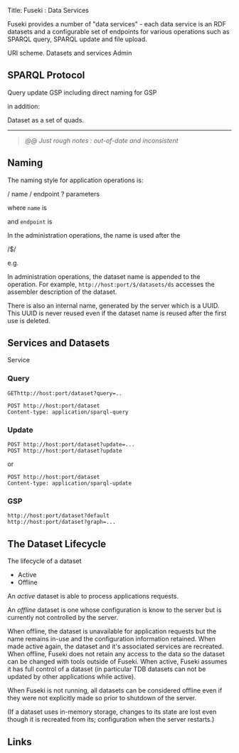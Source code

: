 Title: Fuseki : Data Services

Fuseki provides a number of "data services" - each data service is an RDF datasets
and a configurable set of endpoints for various operations such as SPARQL query,
SPARQL update and file upload.

URI scheme.
  Datasets and services
  Admin

## SPARQL Protocol

Query
update
GSP including direct naming for GSP

in addition:

Dataset as a set of quads.


----------------------------

> _@@ Just rough notes : out-of-date and inconsistent_

## Naming

The naming style for application operations is:

   / name / endpoint ? parameters

where `name` is

and `endpoint` is


In the administration operations, the name is used after the 

   /$/

e.g. 

In administration operations, the dataset name is appended to the operation.  For
example, `http://host:port/$/datasets/ds` accesses the assembler description
of the dataset.

There is also an internal name, generated by the server which is a UUID.
This UUID is never reused even if the dataset name is reused after the
first use is deleted.

## Services and Datasets

Service 

### Query

    GEThttp://host:port/dataset?query=..

    POST http://host:port/dataset
    Content-type: application/sparql-query

### Update

    POST http://host:port/dataset?update=...
    POST http://host:port/dataset?update

or

    POST http://host:port/dataset
    Content-type: application/sparql-update

### GSP

    http://host:port/dataset?default
    http://host:port/dataset?graph=...


## The Dataset Lifecycle

The lifecycle of a dataset 

* Active 
* Offline

An *active* dataset is able to process applications requests. 

An *offline* dataset is one whose configuration is know to the server but is currently not controlled by the server.

When offline, the dataset is unavailable for application requests but the name remains in-use and the configuration information retained.  When made active again, the dataset and it's associated services are recreated.  When offline, Fuseki does not retain any access to the data so the dataset can be changed with tools outside of Fuseki.  When active, Fuseki assumes it has full control of a dataset (in particular TDB datasets can not be updated by other applications while active).

When Fuseki is not running, all datasets can be considered offline even if they were not explicitly made so prior to shutdown of the server.


(If a dataset uses in-memory storage, changes to its state are lost even though it is recreated from its; configuration when the server restarts.)


## Links

